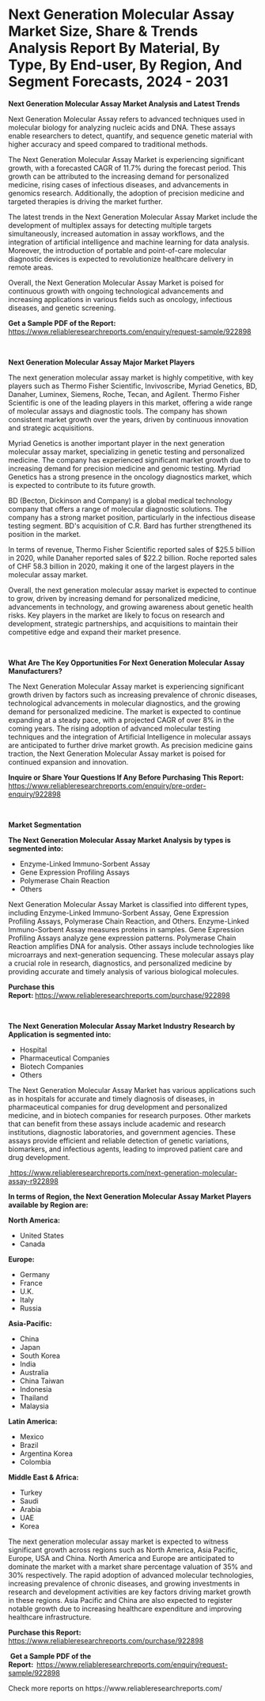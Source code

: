 <p><h1>Next Generation Molecular Assay Market Size, Share & Trends Analysis Report By Material, By Type, By End-user, By Region, And Segment Forecasts, 2024 - 2031</h1></p><p><strong>Next Generation Molecular Assay Market Analysis and Latest Trends</strong></p>
<p><p>Next Generation Molecular Assay refers to advanced techniques used in molecular biology for analyzing nucleic acids and DNA. These assays enable researchers to detect, quantify, and sequence genetic material with higher accuracy and speed compared to traditional methods.</p><p>The Next Generation Molecular Assay Market is experiencing significant growth, with a forecasted CAGR of 11.7% during the forecast period. This growth can be attributed to the increasing demand for personalized medicine, rising cases of infectious diseases, and advancements in genomics research. Additionally, the adoption of precision medicine and targeted therapies is driving the market further.</p><p>The latest trends in the Next Generation Molecular Assay Market include the development of multiplex assays for detecting multiple targets simultaneously, increased automation in assay workflows, and the integration of artificial intelligence and machine learning for data analysis. Moreover, the introduction of portable and point-of-care molecular diagnostic devices is expected to revolutionize healthcare delivery in remote areas.</p><p>Overall, the Next Generation Molecular Assay Market is poised for continuous growth with ongoing technological advancements and increasing applications in various fields such as oncology, infectious diseases, and genetic screening.</p></p>
<p><strong>Get a Sample PDF of the Report:&nbsp;</strong> <a href="https://www.reliableresearchreports.com/enquiry/request-sample/922898">https://www.reliableresearchreports.com/enquiry/request-sample/922898</a></p>
<p>&nbsp;</p>
<p><strong>Next Generation Molecular Assay Major Market Players</strong></p>
<p><p>The next generation molecular assay market is highly competitive, with key players such as Thermo Fisher Scientific, Invivoscribe, Myriad Genetics, BD, Danaher, Luminex, Siemens, Roche, Tecan, and Agilent. Thermo Fisher Scientific is one of the leading players in this market, offering a wide range of molecular assays and diagnostic tools. The company has shown consistent market growth over the years, driven by continuous innovation and strategic acquisitions.</p><p>Myriad Genetics is another important player in the next generation molecular assay market, specializing in genetic testing and personalized medicine. The company has experienced significant market growth due to increasing demand for precision medicine and genomic testing. Myriad Genetics has a strong presence in the oncology diagnostics market, which is expected to contribute to its future growth.</p><p>BD (Becton, Dickinson and Company) is a global medical technology company that offers a range of molecular diagnostic solutions. The company has a strong market position, particularly in the infectious disease testing segment. BD's acquisition of C.R. Bard has further strengthened its position in the market.</p><p>In terms of revenue, Thermo Fisher Scientific reported sales of $25.5 billion in 2020, while Danaher reported sales of $22.2 billion. Roche reported sales of CHF 58.3 billion in 2020, making it one of the largest players in the molecular assay market.</p><p>Overall, the next generation molecular assay market is expected to continue to grow, driven by increasing demand for personalized medicine, advancements in technology, and growing awareness about genetic health risks. Key players in the market are likely to focus on research and development, strategic partnerships, and acquisitions to maintain their competitive edge and expand their market presence.</p></p>
<p>&nbsp;</p>
<p><strong>What Are The Key Opportunities For Next Generation Molecular Assay Manufacturers?</strong></p>
<p><p>The Next Generation Molecular Assay market is experiencing significant growth driven by factors such as increasing prevalence of chronic diseases, technological advancements in molecular diagnostics, and the growing demand for personalized medicine. The market is expected to continue expanding at a steady pace, with a projected CAGR of over 8% in the coming years. The rising adoption of advanced molecular testing techniques and the integration of Artificial Intelligence in molecular assays are anticipated to further drive market growth. As precision medicine gains traction, the Next Generation Molecular Assay market is poised for continued expansion and innovation.</p></p>
<p><strong>Inquire or Share Your Questions If Any Before Purchasing This Report:</strong> <a href="https://www.reliableresearchreports.com/enquiry/pre-order-enquiry/922898">https://www.reliableresearchreports.com/enquiry/pre-order-enquiry/922898</a></p>
<p>&nbsp;</p>
<p><strong>Market Segmentation</strong></p>
<p><strong>The Next Generation Molecular Assay Market Analysis by types is segmented into:</strong></p>
<p><ul><li>Enzyme-Linked Immuno-Sorbent Assay</li><li>Gene Expression Profiling Assays</li><li>Polymerase Chain Reaction</li><li>Others</li></ul></p>
<p><p>Next Generation Molecular Assay Market is classified into different types, including Enzyme-Linked Immuno-Sorbent Assay, Gene Expression Profiling Assays, Polymerase Chain Reaction, and Others. Enzyme-Linked Immuno-Sorbent Assay measures proteins in samples. Gene Expression Profiling Assays analyze gene expression patterns. Polymerase Chain Reaction amplifies DNA for analysis. Other assays include technologies like microarrays and next-generation sequencing. These molecular assays play a crucial role in research, diagnostics, and personalized medicine by providing accurate and timely analysis of various biological molecules.</p></p>
<p><strong>Purchase this Report:&nbsp;</strong><a href="https://www.reliableresearchreports.com/purchase/922898">https://www.reliableresearchreports.com/purchase/922898</a></p>
<p>&nbsp;</p>
<p><strong>The Next Generation Molecular Assay Market Industry Research by Application is segmented into:</strong></p>
<p><ul><li>Hospital</li><li>Pharmaceutical Companies</li><li>Biotech Companies</li><li>Others</li></ul></p>
<p><p>The Next Generation Molecular Assay Market has various applications such as in hospitals for accurate and timely diagnosis of diseases, in pharmaceutical companies for drug development and personalized medicine, and in biotech companies for research purposes. Other markets that can benefit from these assays include academic and research institutions, diagnostic laboratories, and government agencies. These assays provide efficient and reliable detection of genetic variations, biomarkers, and infectious agents, leading to improved patient care and drug development.</p></p>
<p><a href="https://www.reliableresearchreports.com/next-generation-molecular-assay-r922898">&nbsp;https://www.reliableresearchreports.com/next-generation-molecular-assay-r922898</a></p>
<p><strong>In terms of Region, the Next Generation Molecular Assay Market Players available by Region are:</strong></p>
<p>
    <p> <strong> North America: </strong>
        <ul>
            <li>United States</li>
            <li>Canada</li>
        </ul>
        </p> 
    <p> <strong> Europe: </strong>
        <ul>
            <li>Germany</li>
            <li>France</li>
            <li>U.K.</li>
            <li>Italy</li>
            <li>Russia</li>
        </ul>
        </p> 
    <p> <strong> Asia-Pacific: </strong>
        <ul>
            <li>China</li>
            <li>Japan</li>
            <li>South Korea</li>
            <li>India</li>
            <li>Australia</li>
            <li>China Taiwan</li>
            <li>Indonesia</li>
            <li>Thailand</li>
            <li>Malaysia</li>
        </ul>
        </p> 
    <p> <strong> Latin America: </strong>
        <ul>
            <li>Mexico</li>
            <li>Brazil</li>
            <li>Argentina Korea</li>
            <li>Colombia</li>
        </ul>
        </p> 
    <p> <strong> Middle East & Africa: </strong>
        <ul>
            <li>Turkey</li>
            <li>Saudi</li>
            <li>Arabia</li>
            <li>UAE</li>
            <li>Korea</li>
        </ul>
    </p>
    </p>
<p><p>The next generation molecular assay market is expected to witness significant growth across regions such as North America, Asia Pacific, Europe, USA and China. North America and Europe are anticipated to dominate the market with a market share percentage valuation of 35% and 30% respectively. The rapid adoption of advanced molecular technologies, increasing prevalence of chronic diseases, and growing investments in research and development activities are key factors driving market growth in these regions. Asia Pacific and China are also expected to register notable growth due to increasing healthcare expenditure and improving healthcare infrastructure.</p></p>
<p><strong>Purchase this Report: </strong><a href="https://www.reliableresearchreports.com/purchase/922898">https://www.reliableresearchreports.com/purchase/922898</a></p>
<p>&nbsp;<strong>Get a Sample PDF of the Report:&nbsp;&nbsp;</strong><a href="https://www.reliableresearchreports.com/enquiry/request-sample/922898">https://www.reliableresearchreports.com/enquiry/request-sample/922898</a></p>
<p><strong></strong></p>
<p>Check more reports on https://www.reliableresearchreports.com/</p>